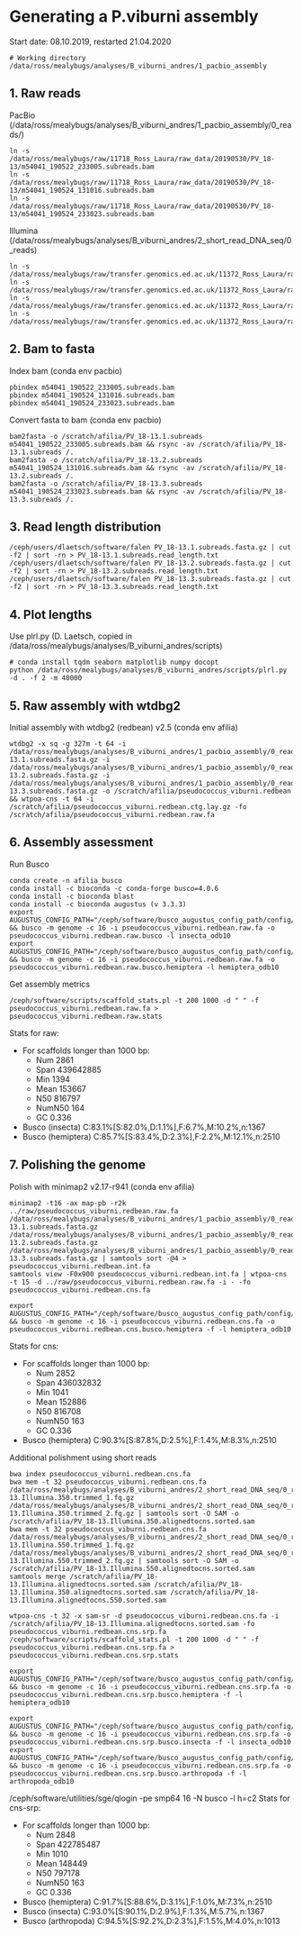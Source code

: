
# Generating a __P.viburni__ assembly

Start date: 08.10.2019, restarted 21.04.2020

	# Working directory	
	/data/ross/mealybugs/analyses/B_viburni_andres/1_pacbio_assembly

## 1. Raw reads

PacBio (/data/ross/mealybugs/analyses/B_viburni_andres/1_pacbio_assembly/0_reads/)

	ln -s /data/ross/mealybugs/raw/11718_Ross_Laura/raw_data/20190530/PV_18-13/m54041_190522_233005.subreads.bam
	ln -s /data/ross/mealybugs/raw/11718_Ross_Laura/raw_data/20190530/PV_18-13/m54041_190524_131016.subreads.bam
	ln -s /data/ross/mealybugs/raw/11718_Ross_Laura/raw_data/20190530/PV_18-13/m54041_190524_233023.subreads.bam

Illumina (/data/ross/mealybugs/analyses/B_viburni_andres/2_short_read_DNA_seq/0_reads)
	
	ln -s /data/ross/mealybugs/raw/transfer.genomics.ed.ac.uk/11372_Ross_Laura/raw_data/all_reads/18_13_1B_350/180608_A00291_0042_BH3CC3DRXX_2_11372RL0002L01_1.fastq.gz
	ln -s /data/ross/mealybugs/raw/transfer.genomics.ed.ac.uk/11372_Ross_Laura/raw_data/all_reads/18_13_1B_350/180608_A00291_0042_BH3CC3DRXX_2_11372RL0002L01_2.fastq.gz
	ln -s /data/ross/mealybugs/raw/transfer.genomics.ed.ac.uk/11372_Ross_Laura/raw_data/all_reads/18_13_1B_550/180608_A00291_0042_BH3CC3DRXX_2_11372RL0001L01_1.fastq.gz
	ln -s /data/ross/mealybugs/raw/transfer.genomics.ed.ac.uk/11372_Ross_Laura/raw_data/all_reads/18_13_1B_550/180608_A00291_0042_BH3CC3DRXX_2_11372RL0001L01_2.fastq.gz

## 2. Bam to fasta

Index bam (conda env pacbio)

	pbindex m54041_190522_233005.subreads.bam
	pbindex m54041_190524_131016.subreads.bam
	pbindex m54041_190524_233023.subreads.bam

Convert fasta to bam (conda env pacbio)
	
	bam2fasta -o /scratch/afilia/PV_18-13.1.subreads m54041_190522_233005.subreads.bam && rsync -av /scratch/afilia/PV_18-13.1.subreads /.
	bam2fasta -o /scratch/afilia/PV_18-13.2.subreads m54041_190524_131016.subreads.bam && rsync -av /scratch/afilia/PV_18-13.2.subreads /.
	bam2fasta -o /scratch/afilia/PV_18-13.3.subreads m54041_190524_233023.subreads.bam && rsync -av /scratch/afilia/PV_18-13.3.subreads /.

## 3. Read length distribution

	/ceph/users/dlaetsch/software/falen PV_18-13.1.subreads.fasta.gz | cut -f2 | sort -rn > PV_18-13.1.subreads.read_length.txt
	/ceph/users/dlaetsch/software/falen PV_18-13.2.subreads.fasta.gz | cut -f2 | sort -rn > PV_18-13.2.subreads.read_length.txt
	/ceph/users/dlaetsch/software/falen PV_18-13.3.subreads.fasta.gz | cut -f2 | sort -rn > PV_18-13.3.subreads.read_length.txt

## 4. Plot lengths

Use plrl.py (D. Laetsch, copied in /data/ross/mealybugs/analyses/B_viburni_andres/scripts)
	
	# conda install tqdm seaborn matplotlib numpy docopt
	python /data/ross/mealybugs/analyses/B_viburni_andres/scripts/plrl.py -d . -f 2 -m 40000

## 5. Raw assembly with wtdbg2 

Initial assembly with wtdbg2 (redbean) v2.5 (conda env afilia)
	
	wtdbg2 -x sq -g 327m -t 64 -i /data/ross/mealybugs/analyses/B_viburni_andres/1_pacbio_assembly/0_reads/PV_18-13.1.subreads.fasta.gz -i /data/ross/mealybugs/analyses/B_viburni_andres/1_pacbio_assembly/0_reads/PV_18-13.2.subreads.fasta.gz -i /data/ross/mealybugs/analyses/B_viburni_andres/1_pacbio_assembly/0_reads/PV_18-13.3.subreads.fasta.gz -o /scratch/afilia/pseudococcus_viburni.redbean && wtpoa-cns -t 64 -i /scratch/afilia/pseudococcus_viburni.redbean.ctg.lay.gz -fo /scratch/afilia/pseudococcus_viburni.redbean.raw.fa 

## 6. Assembly assessment

Run Busco

	conda create -n afilia_busco
	conda install -c bioconda -c conda-forge busco=4.0.6
	conda install -c bioconda blast
	conda install -c bioconda augustus (v 3.3.3)
	export AUGUSTUS_CONFIG_PATH="/ceph/software/busco_augustus_config_path/config/" && busco -m genome -c 16 -i pseudococcus_viburni.redbean.raw.fa -o pseudococcus_viburni.redbean.raw.busco -l insecta_odb10
	export AUGUSTUS_CONFIG_PATH="/ceph/software/busco_augustus_config_path/config/" && busco -m genome -c 16 -i pseudococcus_viburni.redbean.raw.fa -o pseudococcus_viburni.redbean.raw.busco.hemiptera -l hemiptera_odb10

Get assembly metrics

	/ceph/software/scripts/scaffold_stats.pl -t 200 1000 -d " " -f pseudococcus_viburni.redbean.raw.fa > pseudococcus_viburni.redbean.raw.stats

Stats for raw:
  * For scaffolds longer than 1000 bp:
  	- Num 2861
  	- Span 439642885
  	- Min 1394
  	- Mean 153667
  	- N50 816797
  	- NumN50 164
  	- GC 0.336
  * Busco (insecta) C:83.1%[S:82.0%,D:1.1%],F:6.7%,M:10.2%,n:1367
  * Busco (hemiptera) C:85.7%[S:83.4%,D:2.3%],F:2.2%,M:12.1%,n:2510   

## 7. Polishing the genome

Polish with minimap2 v2.17-r941 (conda env afilia)
	
	minimap2 -t16 -ax map-pb -r2k ../raw/pseudococcus_viburni.redbean.raw.fa /data/ross/mealybugs/analyses/B_viburni_andres/1_pacbio_assembly/0_reads/PV_18-13.1.subreads.fasta.gz /data/ross/mealybugs/analyses/B_viburni_andres/1_pacbio_assembly/0_reads/PV_18-13.2.subreads.fasta.gz /data/ross/mealybugs/analyses/B_viburni_andres/1_pacbio_assembly/0_reads/PV_18-13.3.subreads.fasta.gz | samtools sort -@4 > pseudococcus_viburni.redbean.int.fa
	samtools view -F0x900 pseudococcus_viburni.redbean.int.fa | wtpoa-cns -t 15 -d ../raw/pseudococcus_viburni.redbean.raw.fa -i - -fo pseudococcus_viburni.redbean.cns.fa

	export AUGUSTUS_CONFIG_PATH="/ceph/software/busco_augustus_config_path/config/" && busco -m genome -c 16 -i pseudococcus_viburni.redbean.cns.fa -o pseudococcus_viburni.redbean.cns.busco.hemiptera -f -l hemiptera_odb10

Stats for cns:
  * For scaffolds longer than 1000 bp:
	-	Num 2852
	-	Span 436032832
	-	Min 1041
	-	Mean 152886
	-	N50 816708
	-	NumN50 163
	-	GC 0.336  
  * Busco (hemiptera) C:90.3%[S:87.8%,D:2.5%],F:1.4%,M:8.3%,n:2510

Additional polishment using short reads

	bwa index pseudococcus_viburni.redbean.cns.fa
	bwa mem -t 32 pseudococcus_viburni.redbean.cns.fa /data/ross/mealybugs/analyses/B_viburni_andres/2_short_read_DNA_seq/0_reads/PV_18-13.Illumina.350.trimmed_1.fq.gz /data/ross/mealybugs/analyses/B_viburni_andres/2_short_read_DNA_seq/0_reads/PV_18-13.Illumina.350.trimmed_2.fq.gz | samtools sort -O SAM -o /scratch/afilia/PV_18-13.Illumina.350.alignedtocns.sorted.sam
	bwa mem -t 32 pseudococcus_viburni.redbean.cns.fa /data/ross/mealybugs/analyses/B_viburni_andres/2_short_read_DNA_seq/0_reads/PV_18-13.Illumina.550.trimmed_1.fq.gz /data/ross/mealybugs/analyses/B_viburni_andres/2_short_read_DNA_seq/0_reads/PV_18-13.Illumina.550.trimmed_2.fq.gz | samtools sort -O SAM -o /scratch/afilia/PV_18-13.Illumina.550.alignedtocns.sorted.sam
	samtools merge /scratch/afilia/PV_18-13.Illumina.alignedtocns.sorted.sam /scratch/afilia/PV_18-13.Illumina.350.alignedtocns.sorted.sam /scratch/afilia/PV_18-13.Illumina.alignedtocns.550.sorted.sam
	
	wtpoa-cns -t 32 -x sam-sr -d pseudococcus_viburni.redbean.cns.fa -i /scratch/afilia/PV_18-13.Illumina.alignedtocns.sorted.sam -fo pseudococcus_viburni.redbean.cns.srp.fa
	/ceph/software/scripts/scaffold_stats.pl -t 200 1000 -d " " -f pseudococcus_viburni.redbean.cns.srp.fa > pseudococcus_viburni.redbean.cns.srp.stats  

	export AUGUSTUS_CONFIG_PATH="/ceph/software/busco_augustus_config_path/config/" && busco -m genome -c 16 -i pseudococcus_viburni.redbean.cns.srp.fa -o pseudococcus_viburni.redbean.cns.srp.busco.hemiptera -f -l hemiptera_odb10

	export AUGUSTUS_CONFIG_PATH="/ceph/software/busco_augustus_config_path/config/" && busco -m genome -c 16 -i pseudococcus_viburni.redbean.cns.srp.fa -o pseudococcus_viburni.redbean.cns.srp.busco.insecta -f -l insecta_odb10
	export AUGUSTUS_CONFIG_PATH="/ceph/software/busco_augustus_config_path/config/" && busco -m genome -c 16 -i pseudococcus_viburni.redbean.cns.srp.fa -o pseudococcus_viburni.redbean.cns.srp.busco.arthropoda -f -l arthropoda_odb10

/ceph/software/utilities/sge/qlogin -pe smp64 16 -N busco -l h=c2
Stats for cns-srp:
  * For scaffolds longer than 1000 bp:
	-	Num 2848
	-	Span 422785487
	-	Min 1010
	-	Mean 148449
	-	N50 797178
	-	NumN50 163
	-	GC 0.336
* Busco (hemiptera) C:91.7%[S:88.6%,D:3.1%],F:1.0%,M:7.3%,n:2510
* Busco (insecta) C:93.0%[S:90.1%,D:2.9%],F:1.3%,M:5.7%,n:1367
* Busco (arthropoda) C:94.5%[S:92.2%,D:2.3%],F:1.5%,M:4.0%,n:1013 
